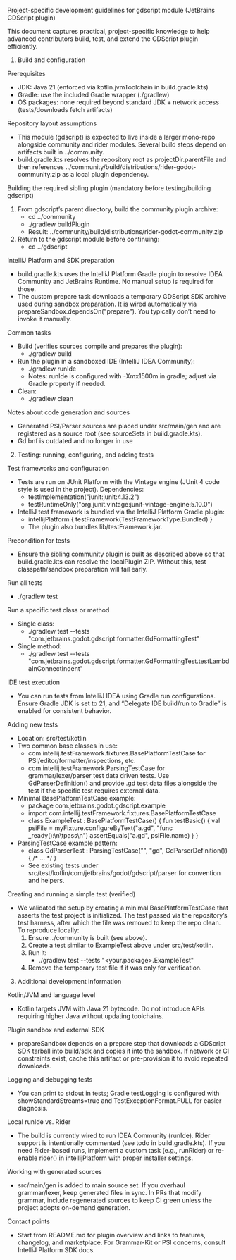 Project-specific development guidelines for gdscript module (JetBrains GDScript plugin)

This document captures practical, project-specific knowledge to help advanced contributors build, test, and extend the GDScript plugin efficiently.

1) Build and configuration

Prerequisites
- JDK: Java 21 (enforced via kotlin.jvmToolchain in build.gradle.kts)
- Gradle: use the included Gradle wrapper (./gradlew)
- OS packages: none required beyond standard JDK + network access (tests/downloads fetch artifacts)

Repository layout assumptions
- This module (gdscript) is expected to live inside a larger mono-repo alongside community and rider modules. Several build steps depend on artifacts built in ../community.
- build.gradle.kts resolves the repository root as projectDir.parentFile and then references ../community/build/distributions/rider-godot-community.zip as a local plugin dependency.

Building the required sibling plugin (mandatory before testing/building gdscript)
1. From gdscript’s parent directory, build the community plugin archive:
   - cd ../community
   - ./gradlew buildPlugin
   - Result: ../community/build/distributions/rider-godot-community.zip
2. Return to the gdscript module before continuing:
   - cd ../gdscript

IntelliJ Platform and SDK preparation
- build.gradle.kts uses the IntelliJ Platform Gradle plugin to resolve IDEA Community and JetBrains Runtime. No manual setup is required for those.
- The custom prepare task downloads a temporary GDScript SDK archive used during sandbox preparation. It is wired automatically via prepareSandbox.dependsOn("prepare"). You typically don’t need to invoke it manually.

Common tasks
- Build (verifies sources compile and prepares the plugin):
  - ./gradlew build
- Run the plugin in a sandboxed IDE (IntelliJ IDEA Community):
  - ./gradlew runIde
  - Notes: runIde is configured with -Xmx1500m in gradle; adjust via Gradle property if needed.
- Clean:
  - ./gradlew clean

Notes about code generation and sources
- Generated PSI/Parser sources are placed under src/main/gen and are registered as a source root (see sourceSets in build.gradle.kts).
- Gd.bnf is outdated and no longer in use

2) Testing: running, configuring, and adding tests

Test frameworks and configuration
- Tests are run on JUnit Platform with the Vintage engine (JUnit 4 code style is used in the project). Dependencies:
  - testImplementation("junit:junit:4.13.2")
  - testRuntimeOnly("org.junit.vintage:junit-vintage-engine:5.10.0")
- IntelliJ test framework is bundled via the IntelliJ Platform Gradle plugin:
  - intellijPlatform { testFramework(TestFrameworkType.Bundled) }
  - The plugin also bundles lib/testFramework.jar.

Precondition for tests
- Ensure the sibling community plugin is built as described above so that build.gradle.kts can resolve the localPlugin ZIP. Without this, test classpath/sandbox preparation will fail early.

Run all tests
- ./gradlew test

Run a specific test class or method
- Single class:
  - ./gradlew test --tests "com.jetbrains.godot.gdscript.formatter.GdFormattingTest"
- Single method:
  - ./gradlew test --tests "com.jetbrains.godot.gdscript.formatter.GdFormattingTest.testLambdaInConnectIndent"

IDE test execution
- You can run tests from IntelliJ IDEA using Gradle run configurations. Ensure Gradle JDK is set to 21, and “Delegate IDE build/run to Gradle” is enabled for consistent behavior.

Adding new tests
- Location: src/test/kotlin
- Two common base classes in use:
  - com.intellij.testFramework.fixtures.BasePlatformTestCase for PSI/editor/formatter/inspections, etc.
  - com.intellij.testFramework.ParsingTestCase for grammar/lexer/parser test data driven tests. Use GdParserDefinition() and provide .gd test data files alongside the test if the specific test requires external data.
- Minimal BasePlatformTestCase example:
  - package com.jetbrains.godot.gdscript.example
  - import com.intellij.testFramework.fixtures.BasePlatformTestCase
  - class ExampleTest : BasePlatformTestCase() {
      fun testBasic() {
        val psiFile = myFixture.configureByText("a.gd", "func _ready():\n\tpass\n")
        assertEquals("a.gd", psiFile.name)
      }
    }
- ParsingTestCase example pattern:
  - class GdParserTest : ParsingTestCase("", "gd", GdParserDefinition()) { /* … */ }
  - See existing tests under src/test/kotlin/com/jetbrains/godot/gdscript/parser for convention and helpers.

Creating and running a simple test (verified)
- We validated the setup by creating a minimal BasePlatformTestCase that asserts the test project is initialized. The test passed via the repository’s test harness, after which the file was removed to keep the repo clean. To reproduce locally:
  1) Ensure ../community is built (see above).
  2) Create a test similar to ExampleTest above under src/test/kotlin.
  3) Run it:
     - ./gradlew test --tests "<your.package>.ExampleTest"
  4) Remove the temporary test file if it was only for verification.

3) Additional development information

Kotlin/JVM and language level
- Kotlin targets JVM with Java 21 bytecode. Do not introduce APIs requiring higher Java without updating toolchains.

Plugin sandbox and external SDK
- prepareSandbox depends on a prepare step that downloads a GDScript SDK tarball into build/sdk and copies it into the sandbox. If network or CI constraints exist, cache this artifact or pre-provision it to avoid repeated downloads.

Logging and debugging tests
- You can print to stdout in tests; Gradle testLogging is configured with showStandardStreams=true and TestExceptionFormat.FULL for easier diagnosis.

Local runIde vs. Rider
- The build is currently wired to run IDEA Community (runIde). Rider support is intentionally commented (see todo in build.gradle.kts). If you need Rider-based runs, implement a custom task (e.g., runRider) or re-enable rider() in intellijPlatform with proper installer settings.

Working with generated sources
- src/main/gen is added to main source set. If you overhaul grammar/lexer, keep generated files in sync. In PRs that modify grammar, include regenerated sources to keep CI green unless the project adopts on-demand generation.

Contact points
- Start from README.md for plugin overview and links to features, changelog, and marketplace. For Grammar-Kit or PSI concerns, consult IntelliJ Platform SDK docs.
